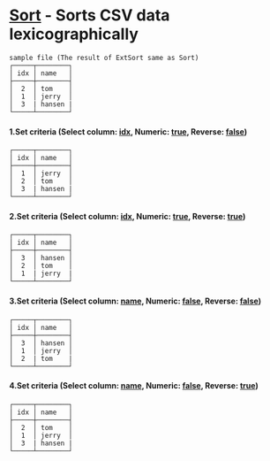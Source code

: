 # [Sort](../src-tauri/src/lib/cmd/sort.rs) - Sorts CSV data lexicographically

```
sample file (The result of ExtSort same as Sort)
┌─────┬────────┐
│ idx │ name   │
├─────┼────────┤
│  2  │ tom    │
│  1  │ jerry  │
│  3  | hansen |
└─────┴────────┘
```

#### 1.Set criteria (Select column: <u>idx</u>, Numeric: <u>true</u>, Reverse: <u>false</u>)

```
┌─────┬────────┐
│ idx │ name   │
├─────┼────────┤
│  1  │ jerry  │
│  2  │ tom    │
│  3  | hansen |
└─────┴────────┘
```

#### 2.Set criteria (Select column: <u>idx</u>, Numeric: <u>true</u>, Reverse: <u>true</u>)

```
┌─────┬────────┐
│ idx │ name   │
├─────┼────────┤
│  3  │ hansen │
│  2  │ tom    │
│  1  | jerry  |
└─────┴────────┘
```

#### 3.Set criteria (Select column: <u>name</u>, Numeric: <u>false</u>, Reverse: <u>false</u>)

```
┌─────┬────────┐
│ idx │ name   │
├─────┼────────┤
│  3  │ hansen │
│  1  │ jerry  │
│  2  | tom    |
└─────┴────────┘
```

#### 4.Set criteria (Select column: <u>name</u>, Numeric: <u>false</u>, Reverse: <u>true</u>)

```
┌─────┬────────┐
│ idx │ name   │
├─────┼────────┤
│  2  │ tom    │
│  1  │ jerry  │
│  3  | hansen |
└─────┴────────┘
```